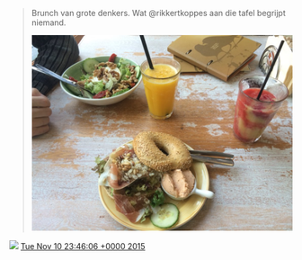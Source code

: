 > Brunch van grote denkers\. Wat @rikkertkoppes aan die tafel begrijpt niemand\. 
> 
> ![](../../media/664227562525208576-CTfPcFSWsAA21VZ.jpg)

<img src="../../media/tweet.ico" width="12" /> [Tue Nov 10 23:46:06 +0000 2015](https://twitter.com/DromerDenker/status/664227562525208576)